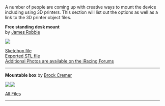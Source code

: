 A number of people are coming up with creative ways to mount the device including using 3D printers.  This section will list out the options as well as a link to the 3D printer object files.

**Free standing desk mount**  
by [James Robbie](http://members.iracing.com/jforum/user/profile/186674.page)  

![](http://i1201.photobucket.com/albums/bb350/jdrobbie41/24081267-400a-43a6-a625-b680936a3782_zpsetkzyjey.jpg)

[Sketchup file](https://www.dropbox.com/s/l47ily6omv4g2hj/Screen%20housing.skp?dl=0)  
[Exported STL file](https://www.dropbox.com/s/km0ylimgfnwj49q/Screen%20housing.stl?dl=0)  
[Additional Photos are available on the iRacing Forums](http://members.iracing.com/jforum/posts/list/75/3326740.page#9266080)

---

**Mountable box**
by [Brock Cremer](http://members.iracing.com/jforum/user/profile/173054.page)

![](http://i.imgur.com/BLbXsZA.png)![](http://i.imgur.com/HT7e6C7m.jpg)


[All Files](http://www.thingiverse.com/Grimzentide/designs)

---
